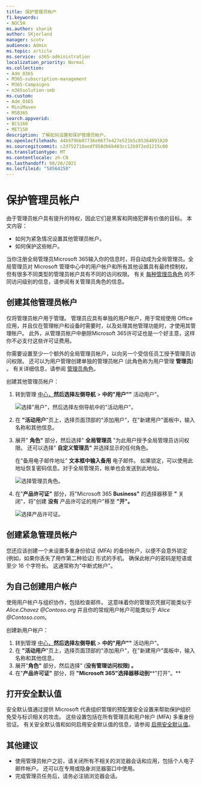 ```yaml
---
title: 保护管理员帐户
f1.keywords:
- NOCSH
ms.author: sharik
author: SKjerland
manager: scotv
audience: Admin
ms.topic: article
ms.service: o365-administration
localization_priority: Normal
ms.collection:
- Adm_O365
- M365-subscription-management
- M365-Campaigns
- m365solution-smb
ms.custom:
- Adm_O365
- MiniMaven
- MSB365
search.appverid:
- BCS160
- MET150
description: 了解如何设置和保护管理员帐户。
ms.openlocfilehash: 44b5f9bb07736e06f7e427e521b5c85364091020
ms.sourcegitcommit: c2d752718aedf958db6b403cc12b972ed1215c00
ms.translationtype: MT
ms.contentlocale: zh-CN
ms.lasthandoff: 08/26/2021
ms.locfileid: "58564250"
---
```

# <a name="protect-your-administrator-accounts"></a>保护管理员帐户

由于管理员帐户具有提升的特权，因此它们是黑客和网络犯罪有价值的目标。 本文内容：

- 如何为紧急情况设置其他管理员帐户。
- 如何保护这些帐户。

当你注册全局管理员Microsoft 365输入你的信息时，将自动成为全局管理员。全局管理员对 Microsoft 管理中心中的用户帐户和所有其他设置具有最终控制权，但有很多不同类型的管理员帐户具有不同的访问权限。 有关 [每种管理员角色](/office365/admin/add-users/about-admin-roles) 的不同访问级别的信息，请参阅有关管理员角色的信息。

## <a name="create-additional-admin-accounts"></a>创建其他管理员帐户

仅将管理员帐户用于管理。 管理员应具有单独的用户帐户，用于常规使用 Office 应用，并且仅在管理帐户和设备时需要时，以及处理其他管理功能时，才使用其管理帐户。 此外，从管理员帐户中删除Microsoft 365许可证也是一个好主意，这样你不必支付这些许可证费用。

你需要设置至少一个额外的全局管理员帐户，以向另一个受信任员工授予管理员访问权限。 还可以为用户管理创建单独的管理员帐户 (此角色称为用户管理 **管理员**) 。 有关详细信息，请参阅 [管理员角色](/office365/admin/add-users/about-admin-roles)。

创建其他管理员帐户：

 1. 转到管理 <a href="https://go.microsoft.com/fwlink/p/?linkid=837890" target="_blank">中心，</a>**然后选择左侧导航** \> **中的"用户""** 活动用户"。

    ![选择"用户"，然后选择左侧导航中的"活动用户"。](../media/Activeusers.png)

 2. 在 **"活动用户**"页上，选择页面顶部的"添加用户"，在"新建用户"面板中，输入名称和其他信息。
 3. 展开" **角色"** 部分，然后选择" **全局管理员** "为此用户授予全局管理员访问权限。 还可以选择" **自定义管理员"** 并选择显示的任何角色。

    在"备用电子邮件地址" **文本框中输入备用** 电子邮件。 如果锁定，可以使用此地址恢复密码信息。对于全局管理员，帐单也会发送到此地址。

    ![选择管理员角色。](../media/adminroles.png)

 4. 在"**产品许可证"** 部分，将"Microsoft 365 **Business"** 的选择器移至 **"** 关闭"，将"创建 **没有** 产品许可证的用户"移至 **"开"。**

    ![选择产品许可证。](../media/productlicense.png)

## <a name="create-an-emergency-admin-account"></a>创建紧急管理员帐户

您还应该创建一个未设置多重身份验证 (MFA) 的备份帐户，以便不会意外锁定 (例如，如果你丢失了用作第二种验证) 形式的手机。 确保此帐户的密码是短语或至少 16 个字符长。 这通常称为"中断式帐户"。

## <a name="create-a-user-account-for-yourself"></a>为自己创建用户帐户

使用用户帐户与组织协作，包括检查邮件。 这意味着你的管理员凭据可能类似于  *Alice.Chavez <span></span> @Contoso.org* 并且你的常规用户帐户可能类似于 *Alice <span></span> @Contoso.com*。

创建新用户帐户：

1. 转到管理 <a href="https://go.microsoft.com/fwlink/p/?linkid=837890" target="_blank">中心，</a>**然后选择左侧导航** \> **中的"用户""** 活动用户"。
2. 在 **"活动用户**"页上，选择页面顶部的"添加用户"，在"新建用户"面板中，输入名称和其他信息。
3. 展开"**角色"** 部分，然后选择" (**没有管理访问权限) 。**
4. 在"**产品许可证"** 部分，将 **"Microsoft 365"选择器移动到****"打开"。**

## <a name="turn-on-security-defaults"></a>打开安全默认值

安全默认值通过提供 Microsoft 代表组织管理的预配置安全设置来帮助保护组织免受与标识相关的攻击。 这些设置包括在所有管理员和用户帐户 (MFA) 多重身份验证。 有关安全默认值和如何启用安全默认值的信息，请参阅 [启用安全默认值](m365-campaigns-conditional-access.md)。

## <a name="additional-recommendations"></a>其他建议

- 使用管理员帐户之前，请关闭所有不相关的浏览器会话和应用，包括个人电子邮件帐户。 还可以在专用或隐身浏览器窗口中使用。
- 完成管理员任务后，请务必注销浏览器会话。
